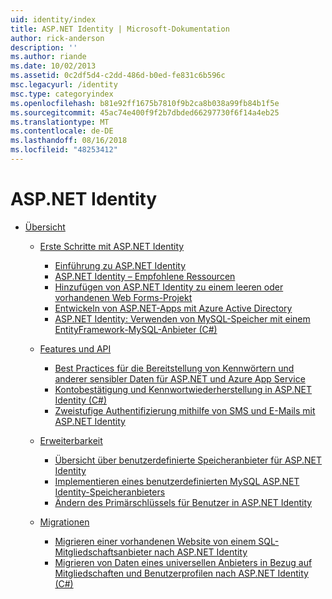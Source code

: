 ```yaml
---
uid: identity/index
title: ASP.NET Identity | Microsoft-Dokumentation
author: rick-anderson
description: ''
ms.author: riande
ms.date: 10/02/2013
ms.assetid: 0c2df5d4-c2dd-486d-b0ed-fe831c6b596c
msc.legacyurl: /identity
msc.type: categoryindex
ms.openlocfilehash: b81e92ff1675b7810f9b2ca8b038a99fb84b1f5e
ms.sourcegitcommit: 45ac74e400f9f2b7dbded66297730f6f14a4eb25
ms.translationtype: MT
ms.contentlocale: de-DE
ms.lasthandoff: 08/16/2018
ms.locfileid: "48253412"
---
```

<a name="aspnet-identity"></a>ASP.NET Identity
====================
- [Übersicht](overview/index.md)

    - [Erste Schritte mit ASP.NET Identity](overview/getting-started/index.md)

        - [Einführung zu ASP.NET Identity](overview/getting-started/introduction-to-aspnet-identity.md)
        - [ASP.NET Identity – Empfohlene Ressourcen](overview/getting-started/aspnet-identity-recommended-resources.md)
        - [Hinzufügen von ASP.NET Identity zu einem leeren oder vorhandenen Web Forms-Projekt](overview/getting-started/adding-aspnet-identity-to-an-empty-or-existing-web-forms-project.md)
        - [Entwickeln von ASP.NET-Apps mit Azure Active Directory](overview/getting-started/developing-aspnet-apps-with-windows-azure-active-directory.md)
        - [ASP.NET Identity: Verwenden von MySQL-Speicher mit einem EntityFramework-MySQL-Anbieter (C#)](overview/getting-started/aspnet-identity-using-mysql-storage-with-an-entityframework-mysql-provider.md)
    - [Features und API](overview/features-api/index.md)

        - [Best Practices für die Bereitstellung von Kennwörtern und anderer sensibler Daten für ASP.NET und Azure App Service](overview/features-api/best-practices-for-deploying-passwords-and-other-sensitive-data-to-aspnet-and-azure.md)
        - [Kontobestätigung und Kennwortwiederherstellung in ASP.NET Identity (C#)](overview/features-api/account-confirmation-and-password-recovery-with-aspnet-identity.md)
        - [Zweistufige Authentifizierung mithilfe von SMS und E-Mails mit ASP.NET Identity](overview/features-api/two-factor-authentication-using-sms-and-email-with-aspnet-identity.md)
    - [Erweiterbarkeit](overview/extensibility/index.md)

        - [Übersicht über benutzerdefinierte Speicheranbieter für ASP.NET Identity](overview/extensibility/overview-of-custom-storage-providers-for-aspnet-identity.md)
        - [Implementieren eines benutzerdefinierten MySQL ASP.NET Identity-Speicheranbieters](overview/extensibility/implementing-a-custom-mysql-aspnet-identity-storage-provider.md)
        - [Ändern des Primärschlüssels für Benutzer in ASP.NET Identity](overview/extensibility/change-primary-key-for-users-in-aspnet-identity.md)
    - [Migrationen](overview/migrations/index.md)

        - [Migrieren einer vorhandenen Website von einem SQL-Mitgliedschaftsanbieter nach ASP.NET Identity](overview/migrations/migrating-an-existing-website-from-sql-membership-to-aspnet-identity.md)
        - [Migrieren von Daten eines universellen Anbieters in Bezug auf Mitgliedschaften und Benutzerprofilen nach ASP.NET Identity (C#)](overview/migrations/migrating-universal-provider-data-for-membership-and-user-profiles-to-aspnet-identity.md)
